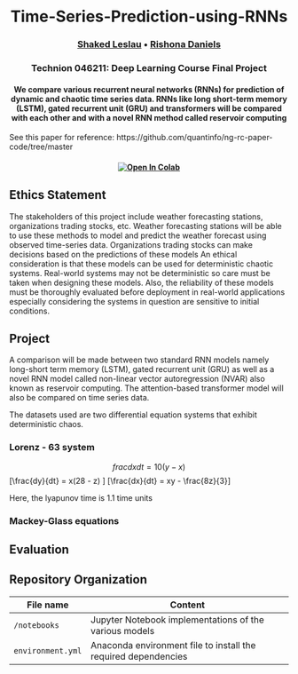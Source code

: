 
<h1 align="center">
  <br>
	Time-Series-Prediction-using-RNNs
  <br>
</h1>
  <h3 align="center">
    <a href="https://github.com/sLeslau">Shaked Leslau</a> •
    <a href="https://github.com/rishonadaniels">Rishona Daniels</a>

  </h3>
<h3 align="center">Technion 046211: Deep Learning Course Final Project

<h4 align="center">We compare various recurrent neural networks (RNNs) for prediction of dynamic and chaotic time series data. RNNs like long short-term memory (LSTM), gated recurrent unit (GRU) and transformers will be compared with each other and with a novel RNN method called reservoir computing</h4>

<p>See this paper for reference: https://github.com/quantinfo/ng-rc-paper-code/tree/master</hp>

<h4 align="center">
    <a href="https://colab.research.google.com/github/sLeslau/Time-Series-Prediction-using-RNNs"><img src="https://colab.research.google.com/assets/colab-badge.svg" alt="Open In Colab"/></a>
</h4>

## Ethics Statement
The stakeholders of this project include weather forecasting stations, organizations trading stocks, etc. 
Weather forecasting stations will be able to use these methods to model and predict the weather forecast using observed time-series data. 
Organizations trading stocks can make decisions based on the predictions of these models 
An ethical consideration is that these models can be used for deterministic chaotic systems. Real-world systems may not be deterministic so care must be taken when designing these models. Also, the reliability of these models must be thoroughly evaluated before deployment in real-world applications especially considering the systems in question are sensitive to initial conditions. 

## Project
A comparison will be made between two standard RNN models namely long-short term memory (LSTM), gated recurrent unit (GRU) as well as a novel RNN model called non-linear vector autoregression (NVAR) also known as reservoir computing. The attention-based transformer model will also be compared on time series data. 

The datasets used are two differential equation systems that exhibit deterministic chaos. 
### Lorenz - 63 system

$$frac{dx}{dt} = 10(y - x)$$
\[\frac{dy}{dt} = x(28 - z) \]
\[\frac{dx}{dt} = xy - \frac{8z}{3}\]

Here, the lyapunov time is 1.1 time units 

### Mackey-Glass equations

## Evaluation

## Repository Organization

| File name                                            | Content                                                                                     |
|------------------------------------------------------|---------------------------------------------------------------------------------------------|
| `/notebooks`                                         | Jupyter Notebook implementations of the various models                                      |
| `environment.yml`                                    | Anaconda environment file to install the required dependencies                              |
